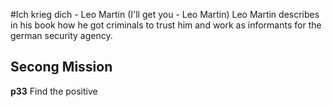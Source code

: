 #Ich krieg dich - Leo Martin
(I'll get you - Leo Martin)
Leo Martin describes in his book how he got criminals to trust him and work
as informants for the german security agency.

## Secong Mission
__p33__ Find the positive
